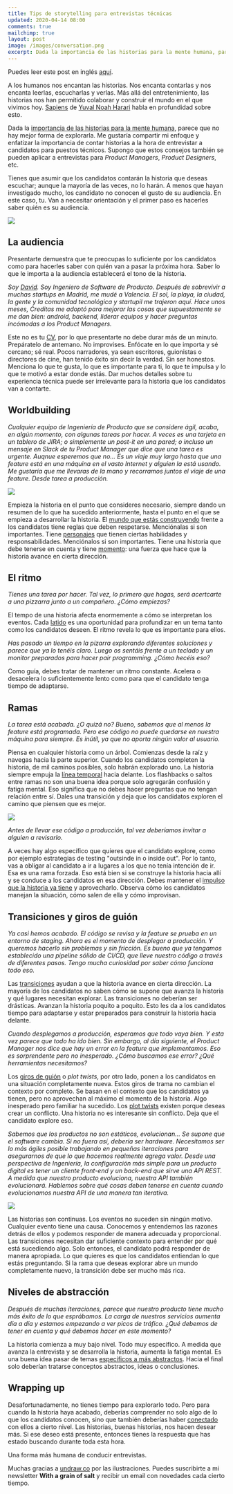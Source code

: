 ```yaml
---
title: Tips de storytelling para entrevistas técnicas
updated: 2020-04-14 08:00
comments: true
mailchimp: true
layout: post
image: /images/conversation.png
excerpt: Dada la importancia de las historias para la mente humana, parece que no hay mejor forma de explorarla. Esto aplica a las entrevistas técnicas, también.
---
```


Puedes leer este post en inglés [aquí](/storytelling-tips-technical-interviews).

A los humanos nos encantan las historias. Nos encanta contarlas y nos encanta leerlas, escucharlas y verlas. Más allá del entretenimiento, las historias nos han permitido colaborar y construir el mundo en el que vivimos hoy. [Sapiens](https://neilkakkar.com/sapiens.html) de [Yuval Noah Harari](https://www.ynharari.com/es/) habla en profundidad sobre esto.

Dada la [importancia de las historias para la mente humana](https://www.youtube.com/watch?v=LuD2Aa0zFiA), parece que no hay mejor forma de explorarla. Me gustaría compartir mi enfoque y enfatizar la importancia de contar historias a la hora de entrevistar a candidatos para puestos técnicos. Supongo que estos consejos también se pueden aplicar a entrevistas para _Product Managers_, _Product Designers_, etc.

Tienes que asumir que los candidatos contarán la historia que deseas escuchar; aunque la mayoría de las veces, no lo harán. A menos que hayan investigado mucho, los candidato no conocen el gusto de su audiencia. En este caso, tu. Van a necesitar orientación y el primer paso es hacerles saber quién es su audiencia.

![](/images/conversation.png)

## La audiencia

Presentarte demuestra que te preocupas lo suficiente por los candidatos como para hacerles saber con quién van a pasar la próxima hora. Saber lo que le importa a la audiencia establecerá el tono de la historia.

_Soy [David](https://twitter.com/stanete). Soy Ingeniero de Software de Producto. Después de sobrevivir a muchas startups en Madrid, me mudé a Valencia. El sol, la playa, la ciudad, la gente y la comunidad tecnológica y startupil me trajeron aquí. Hace unos meses, Creditas me adoptó para mejorar las cosas que supuestamente se me dan bien: android, backend, liderar equipos y hacer preguntas incómodas a los Product Managers._

Este no es tu [CV](https://www.linkedin.com/in/stanete), por lo que presentarte no debe durar más de un minuto. Prepáratelo de antemano. No improvises. Enfócate en lo que importa y sé cercano; sé real. Pocos narradores, ya sean escritores, guionistas o directores de cine, han tenido éxito sin decir la verdad. Sin ser honestos. Menciona lo que te gusta, lo que es importante para ti, lo que te impulsa y lo que te motivó a estar donde estás. Dar muchos detalles sobre tu experiencia técnica puede ser irrelevante para la historia que los candidatos van a contarte.

## Worldbuilding

_Cualquier equipo de Ingeniería de Producto que se considere ágil, acaba, en algún momento, con algunas tareas por hacer. A veces es una tarjeta en un tablero de JIRA; o simplemente un post-it en una pared; o incluso un mensaje en Slack de tu Product Manager que dice que una tarea es urgente. Auqnue esperemos que no... Es un viaje muy largo hasta que una feature está en una máquina en el vasto Internet y alguien la está usando. Me gustaría que me llevaras de la mano y recorramos juntos el viaje de una feature. Desde tarea a producción._

![](/images/worldbuilding.png)

Empieza la historia en el punto que consideres necesario, siempre dando un resumen de lo que ha sucedido anteriormente, hasta el punto en el que se empieza a desarrollar la historia. El [mundo que estás construyendo](https://www.youtube.com/watch?v=mA6MQHNM2yE) frente a los candidatos tiene reglas que deben respetarse. Menciónalas si son importantes. Tiene [personajes](https://www.youtube.com/watch?v=QM1tUwpy-yQ) que tienen ciertas habilidades y responsabilidades. Menciónalos si son importantes. Tiene una historia que debe tenerse en cuenta y tiene [momento](https://es.wikipedia.org/wiki/Momento_de_fuerza): una fuerza que hace que la historia avance en cierta dirección.

## El ritmo

_Tienes una tarea por hacer. Tal vez, lo primero que hagas, será acertcarte a una pizzarra junto a un compañero. ¿Cómo empiezas?_

El tempo de una historia afecta enormemente a cómo se interpretan los eventos. Cada [latido](https://www.youtube.com/watch?v=zxw7LGGNLYY) es una oportunidad para profundizar en un tema tanto como los candidatos deseen. El ritmo revela lo que es importante para ellos.

_Has pasado un tiempo en la pizarra explorando diferentes soluciones y parece que ya lo tenéis claro. Luego os sentáis frente a un teclado y un monitor preparados para hacer pair programming. ¿Cómo hecéis eso?_

Como guía, debes tratar de mantener un ritmo constante. Acelera o desacelera lo suficientemente lento como para que el candidato tenga tiempo de adaptarse.

## Ramas

_La tarea está acabada. ¿O quizá no? Bueno, sabemos que al menos la feature está programada. Pero ese código no puede quedarse en nuestra máquina para siempre. Es inútil, ya que no aporta ningún valor al usuario._

Piensa en cualquier historia como un árbol. Comienzas desde la raíz y navegas hacia la parte superior. Cuando los candidatos completen la historia, de mil caminos posibles, solo habrán explorado uno. La historia siempre empuja la [línea temporal](https://www.youtube.com/watch?v=Tv3DFbFAM8A) hacia delante. Los flashbacks o saltos entre ramas no son una buena idea porque solo agregarán confusión y fatiga mental. Eso significa que no debes hacer preguntas que no tengan relación entre sí. Dales una transición y deja que los candidatos exploren el camino que piensen que es mejor.

![](/images/destinations.png)

_Antes de llevar ese código a producción, tal vez deberíamos invitar a alguien a revisarlo._

A veces hay algo específico que quieres que el candidato explore, como por ejemplo estrategias de testing "outsinde in o inside out". Por lo tanto, vas a obligar al candidato a ir a lugares a los que no tenía intención de ir. Esa es una rama forzada. Eso está bien si se construye la historia hacia allí y se conduce a los candidatos en esa dirección. Debes mantener el [impulso que la historia ya tiene](https://www.youtube.com/watch?v=wBwjM6p0Ubw) y aprovecharlo. Observa cómo los candidatos manejan la situación, cómo salen de ella y cómo improvisan.

## Transiciones y giros de guión

_Ya casi hemos acabado. El código se revisa y la feature se prueba en un entorno de staging. Ahora es el momento de desplegar a producción. Y queremos hacerlo sin problemas y sin fricción. Es bueno que ya tengamos establecido una pipeline sólido de CI/CD, que lleve nuestro código a través de diferentes pasos. Tengo mucha curiosidad por saber cómo funciona todo eso._

Las [transiciones](https://www.youtube.com/watch?v=QChWIFi8fOY) ayudan a que la historia avance en cierta dirección. La mayoría de los candidatos no saben cómo se supone que avanza la historia y qué lugares necesitan explorar. Las transiciones no deberían ser drásticas. Avanzan la historia poquito a poquito. Esto les da a los candidatos tiempo para adaptarse y estar preparados para construir la historia hacia delante.

_Cuando desplegamos a producción, esperamos que todo vaya bien. Y esta vez parece que todo ha ido bien. Sin embargo, al día siguiente, el Product Manager nos dice que hay un error en la feature que implementamos. Eso es sorprendente pero no inesperado. ¿Cómo buscamos ese error? ¿Qué herramientas necesitamos?_

Los [giros de guión](https://www.youtube.com/watch?v=xmlwZlyhf8I) o _plot twists_, por otro lado, ponen a los candidatos en una situación completamente nueva. Estos giros de trama no cambian el contexto por completo. Se basan en el contexto que los candidatos ya tienen, pero no aprovechan al máximo el momento de la historia. Algo inesperado pero familiar ha sucedido. Los [plot twists](https://www.youtube.com/watch?v=eRhW6RgSm3E) existen porque deseas crear un conflicto. Una historia no es interesante sin conflicto. Deja que el candidato explore eso.

_Sabemos que los productos no son estáticos, evolucionan... Se supone que el software cambia. Si no fuera así, debería ser hardware. Necesitamos ser lo más ágiles posible trabajando en pequeñas iteraciones para asegurarnos de que lo que hacemos realmente agrega valor. Desde una perspectiva de Ingeniería, la configuración más simple para un producto digital es tener un cliente front-end y un back-end que sirve una API REST. A medida que nuestro producto evoluciona, nuestra API también evolucionará. Hablemos sobre qué cosas deben tenerse en cuenta cuando evolucionamos nuestra API de una manera tan iterativa._

![](/images/animating.png)

Las historias son continuas. Los eventos no suceden sin ningún motivo. Cualquier evento tiene una causa. Conocemos y entendemos las razones detrás de ellos y podemos responder de manera adecuada y proporcional. Las transiciones necesitan dar suficiente contexto para entender por qué está sucediendo algo. Solo entonces, el candidato podrá responder de manera apropiada. Lo que quieres es que los candidatos entiendan lo que estás preguntando. Si la rama que deseas explorar abre un mundo completamente nuevo, la transición debe ser mucho más rica.

## Niveles de abstracción

_Después de muchas iteraciones, parece que nuestro producto tiene mucho más éxito de lo que esprábamos. La carga de nuestros servicios aumenta día a día y estamos empezando a ver picos de tráfico. ¿Qué debemos de tener en cuenta y qué debemos hacer en este momento?_

La historia comienza a muy bajo nivel. Todo muy especifico. A medida que avanza la entrevista y se desarrolla la historia, aumenta la fatiga mental. Es una buena idea pasar de temas [específicos a más abstractos](https://www.youtube.com/watch?v=ulm7bcB2xvY). Hacia el final solo deberían tratarse conceptos abstractos, ideas o conclusiones.

## Wrapping up

Desafortunadamente, no tienes tiempo para explorarlo todo. Pero para cuando la historia haya acabado, deberías comprender no solo algo de lo que los candidatos conocen, sino que también deberías haber [conectado](https://www.youtube.com/watch?v=xTM-AdrIpaE) con ellos a cierto nivel. Las historias, buenas historias, nos hacen desear más. Si ese deseo está presente, entonces tienes la respuesta que has estado buscando durante toda esta hora.

Una forma más humana de conducir entrevistas.

Muchas gracias a [undraw.co](https://undraw.co) por las ilustraciones. Puedes suscribirte a mi newsletter **With a grain of salt** y recibir un email con novedades cada cierto tiempo.
